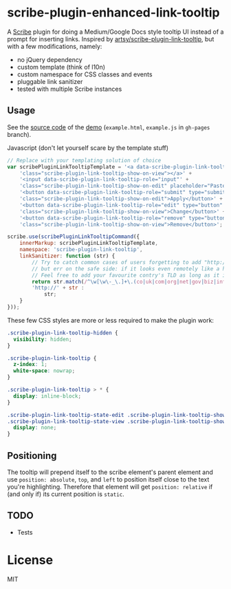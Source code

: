 # scribe-plugin-enhanced-link-tooltip

A [Scribe](https://github.com/guardian/scribe) plugin for doing a Medium/Google Docs style tooltip UI instead of a prompt for inserting links.
Inspired by [artsy/scribe-plugin-link-tooltip](https://github.com/artsy/scribe-plugin-link-tooltip), but with a few modifications, namely:
* no jQuery dependency
* custom template (think of l10n)
* custom namespace for CSS classes and events
* pluggable link sanitizer
* tested with multiple Scribe instances

## Usage

See the [source code](https://github.com/ePages-de/scribe-plugin-enhanced-link-tooltip/blob/gh-pages/example.js#L117) of the [demo](http://ePages-de.github.io/scribe-plugin-enhanced-link-tooltip/example.html) (`example.html`, `example.js` in `gh-pages` branch).

Javascript (don't let yourself scare by the template stuff)
````javascript
// Replace with your templating solution of choice
var scribePluginLinkTooltipTemplate = '<a data-scribe-plugin-link-tooltip-role="link"' +
    'class="scribe-plugin-link-tooltip-show-on-view"></a>' +
    '<input data-scribe-plugin-link-tooltip-role="input"' +
    'class="scribe-plugin-link-tooltip-show-on-edit" placeholder="Paste or type a link"/>' +
    '<button data-scribe-plugin-link-tooltip-role="submit" type="submit"' +
    'class="scribe-plugin-link-tooltip-show-on-edit">Apply</button>' +
    '<button data-scribe-plugin-link-tooltip-role="edit" type="button"' +
    'class="scribe-plugin-link-tooltip-show-on-view">Change</button>' +
    '<button data-scribe-plugin-link-tooltip-role="remove" type="button"' +
    'class="scribe-plugin-link-tooltip-show-on-view">Remove</button>';

scribe.use(scribePluginLinkTooltipCommand({
    innerMarkup: scribePluginLinkTooltipTemplate,
    namespace: 'scribe-plugin-link-tooltip',
    linkSanitizer: function (str) {
        // Try to catch common cases of users forgetting to add "http://" in front,
        // but err on the safe side: if it looks even remotely like a hostname, just stop.
        // Feel free to add your favourite contry's TLD as long as it is not a common file extension.
        return str.match(/^\w[\w\-_\.]+\.(co|uk|com|org|net|gov|biz|info|us|eu|de|fr|it|es|pl|nz)/i) ?
        'http://' + str :
            str;
    }
}));
````

These few CSS styles are more or less required to make the plugin work:
````css
.scribe-plugin-link-tooltip-hidden {
  visibility: hidden;
}

.scribe-plugin-link-tooltip {
  z-index: 1;
  white-space: nowrap;
}

.scribe-plugin-link-tooltip > * {
  display: inline-block;
}

.scribe-plugin-link-tooltip-state-edit .scribe-plugin-link-tooltip-show-on-view,
.scribe-plugin-link-tooltip-state-view .scribe-plugin-link-tooltip-show-on-edit {
  display: none;
}
````

## Positioning

The tooltip will prepend itself to the scribe element's parent element and use `position: absolute`, `top`, and `left` to position itself close to the text you're highlighting.
Therefore that element will get `position: relative` if (and only if) its current position is `static`.

## TODO

* Tests

# License

MIT
